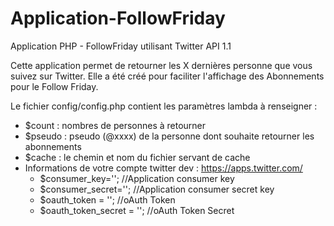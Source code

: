 Application-FollowFriday
========================

Application PHP - FollowFriday utilisant Twitter API 1.1

Cette application permet de retourner les X dernières personne que vous suivez sur Twitter. 
Elle a été créé pour faciliter l'affichage des Abonnements pour le Follow Friday.

Le fichier config/config.php contient les paramètres lambda à renseigner :
- $count : nombres de personnes à retourner
- $pseudo : pseudo (@xxxx) de la personne dont souhaite retourner les abonnements
- $cache : le chemin et nom du fichier servant de cache
- Informations de votre compte twitter dev : https://apps.twitter.com/
    - $consumer_key=''; //Application consumer key
    - $consumer_secret=''; //Application consumer secret key
    - $oauth_token = ''; //oAuth Token
    - $oauth_token_secret = ''; //oAuth Token Secret
    
